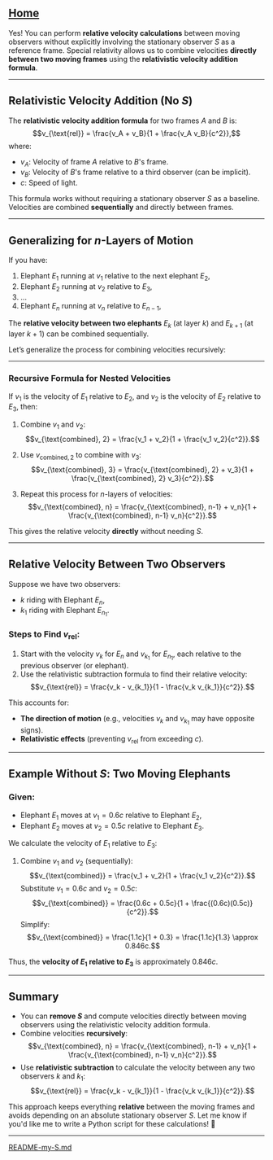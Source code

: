 [Home](https://t2m.io/VwvDcuw)
---

Yes! You can perform **relative velocity calculations** between moving observers without explicitly involving the stationary observer $S$ as a reference frame. Special relativity allows us to combine velocities **directly between two moving frames** using the **relativistic velocity addition formula**.

---

## **Relativistic Velocity Addition (No $S$)**

The **relativistic velocity addition formula** for two frames $A$ and $B$ is:
$$v_{\text{rel}} = \frac{v_A + v_B}{1 + \frac{v_A v_B}{c^2}},$$
where:
- $v_A$: Velocity of frame $A$ relative to $B$'s frame.
- $v_B$: Velocity of $B$'s frame relative to a third observer (can be implicit).
- $c$: Speed of light.

This formula works without requiring a stationary observer $S$ as a baseline. Velocities are combined **sequentially** and directly between frames.

---

## **Generalizing for $n$-Layers of Motion**

If you have:
1. Elephant $E_1$ running at $v_1$ relative to the next elephant $E_2$,
2. Elephant $E_2$ running at $v_2$ relative to $E_3$,
3. $\dots$
4. Elephant $E_n$ running at $v_n$ relative to $E_{n-1}$,

The **relative velocity between two elephants** $E_k$ (at layer $k$) and $E_{k+1}$ (at layer $k+1$) can be combined sequentially.

Let’s generalize the process for combining velocities recursively:

---

### **Recursive Formula for Nested Velocities**
If $v_1$ is the velocity of $E_1$ relative to $E_2$, and $v_2$ is the velocity of $E_2$ relative to $E_3$, then:

1. Combine $v_1$ and $v_2$:
   $$v_{\text{combined}, 2} = \frac{v_1 + v_2}{1 + \frac{v_1 v_2}{c^2}}.$$

2. Use $v_{\text{combined}, 2}$ to combine with $v_3$:
   $$v_{\text{combined}, 3} = \frac{v_{\text{combined}, 2} + v_3}{1 + \frac{v_{\text{combined}, 2} v_3}{c^2}}.$$

3. Repeat this process for $n$-layers of velocities:
   $$v_{\text{combined}, n} = \frac{v_{\text{combined}, n-1} + v_n}{1 + \frac{v_{\text{combined}, n-1} v_n}{c^2}}.$$

This gives the relative velocity **directly** without needing $S$.

---

## **Relative Velocity Between Two Observers**

Suppose we have two observers:
- $k$ riding with Elephant $E_n$,
- $k_1$ riding with Elephant $E_{n_1}$.

### Steps to Find $v_{\text{rel}}$:
1. Start with the velocity $v_k$ for $E_n$ and $v_{k_1}$ for $E_{n_1}$, each relative to the previous observer (or elephant).
2. Use the relativistic subtraction formula to find their relative velocity:
   $$v_{\text{rel}} = \frac{v_k - v_{k_1}}{1 - \frac{v_k v_{k_1}}{c^2}}.$$

This accounts for:
- **The direction of motion** (e.g., velocities $v_k$ and $v_{k_1}$ may have opposite signs).
- **Relativistic effects** (preventing $v_{\text{rel}}$ from exceeding $c$).

---

## **Example Without $S$: Two Moving Elephants**

### Given:
- Elephant $E_1$ moves at $v_1 = 0.6c$ relative to Elephant $E_2$,
- Elephant $E_2$ moves at $v_2 = 0.5c$ relative to Elephant $E_3$.

We calculate the velocity of $E_1$ relative to $E_3$:

1. Combine $v_1$ and $v_2$ (sequentially):
$$v_{\text{combined}} = \frac{v_1 + v_2}{1 + \frac{v_1 v_2}{c^2}}.$$
Substitute $v_1 = 0.6c$ and $v_2 = 0.5c$:
$$v_{\text{combined}} = \frac{0.6c + 0.5c}{1 + \frac{(0.6c)(0.5c)}{c^2}}.$$
Simplify:
$$v_{\text{combined}} = \frac{1.1c}{1 + 0.3} = \frac{1.1c}{1.3} \approx 0.846c.$$

Thus, the **velocity of $E_1$ relative to $E_3$** is approximately $0.846c$.

---

## **Summary**

- You can **remove $S$** and compute velocities directly between moving observers using the relativistic velocity addition formula.
- Combine velocities **recursively**:
   $$v_{\text{combined}, n} = \frac{v_{\text{combined}, n-1} + v_n}{1 + \frac{v_{\text{combined}, n-1} v_n}{c^2}}.$$
- Use **relativistic subtraction** to calculate the velocity between any two observers $k$ and $k_1$:
   $$v_{\text{rel}} = \frac{v_k - v_{k_1}}{1 - \frac{v_k v_{k_1}}{c^2}}.$$

This approach keeps everything **relative** between the moving frames and avoids depending on an absolute stationary observer $S$. Let me know if you'd like me to write a Python script for these calculations! 🚀


---

[README-my-S.md](https://t2m.io/cAixtdi)
